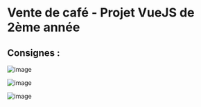 # Vente de café - Projet VueJS de 2ème année
## Consignes : 

![image](https://github.com/MathieuAudibert/VueJS_Tomic-Audibert/assets/105722701/2f9ed062-23b4-459e-a536-216ef736018a)

![image](https://github.com/MathieuAudibert/VueJS_Tomic-Audibert/assets/105722701/c743d565-9e0e-4963-b404-9c110236d291)

![image](https://github.com/MathieuAudibert/VueJS_Tomic-Audibert/assets/105722701/bd8f2e97-c4f5-4584-b394-138991dfa0ee)
